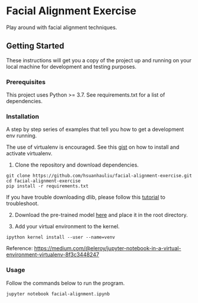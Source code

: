 # Facial Alignment Exercise

Play around with facial alignment techniques.

## Getting Started

These instructions will get you a copy of the project up and running on your local machine for development and testing purposes.

### Prerequisites

This project uses Python >= 3.7. See requirements.txt for a list of dependencies.

### Installation

A step by step series of examples that tell you how to get a development env running.

The use of virtualenv is encouraged. See this [gist](https://gist.github.com/hsuanhauliu/1b1fed24baa1cbb6d2d191e8ea85b8ec) on how to install and activate virtualenv.

1. Clone the repository and download dependencies.

```
git clone https://github.com/hsuanhauliu/facial-alignment-exercise.git
cd facial-alignment-exercise
pip install -r requirements.txt
```

If you have trouble downloading dlib, please follow this [tutorial](https://www.pyimagesearch.com/2017/03/27/how-to-install-dlib/) to troubleshoot.

2. Download the pre-trained model [here](dlib.net/files/shape_predictor_68_face_landmarks.dat.bz2) and place it in the root directory.

3. Add your virtual environment to the kernel.

```
ipython kernel install --user --name=venv
```

Reference: https://medium.com/@eleroy/jupyter-notebook-in-a-virtual-environment-virtualenv-8f3c3448247


### Usage

Follow the commands below to run the program.

```
jupyter notebook facial-alignment.ipynb
```
